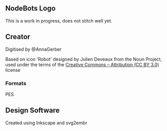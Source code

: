 ## NodeBots Logo

This is a work in progress, does not stitch well yet.

## Creator
Digitised by @AnnaGerber

Based on icon 'Robot' designed by Julien Deveaux from the Noun Project, used under the terms of the [Creative Commons – Attribution (CC BY 3.0)](http://creativecommons.org/licenses/by/3.0/us/) license

### Formats
PES

## Design Software
Created using Inkscape and svg2embr
